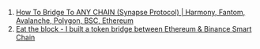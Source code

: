 1. [How To Bridge To ANY CHAIN (Synapse Protocol) | Harmony, Fantom, Avalanche, Polygon, BSC, Ethereum](https://youtu.be/EmJnQm_dQ-Y)
1. [Eat the block - I built a token bridge between Ethereum & Binance Smart Chain](https://youtu.be/LFoTlG-4TmU)
